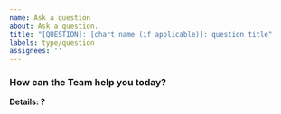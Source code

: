 ```yaml
---
name: Ask a question
about: Ask a question.
title: "[QUESTION]: [chart name (if applicable)]: question title"
labels: type/question
assignees: ''
---
```


### How can the Team help you today?

**Details: ?**
